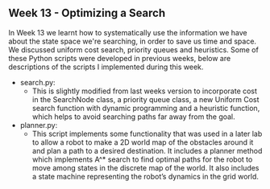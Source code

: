 ## Week 13 - Optimizing a Search

In Week 13 we learnt how to systematically use the information we have about the state space we're searching, in order to save us time and space. We discussed uniform cost search, priority queues and heuristics. Some of these Python scripts were developed in previous weeks, below are descriptions of the scripts I implemented during this week. 

*  search.py:
	*  This is slightly modified from last weeks version to incorporate cost in the SearchNode class, a priority queue class, a new Uniform Cost search function with dynamic programming and a heuristic function, which helps to avoid searching paths far away from the goal. 
*  planner.py:
	*  This script implements some functionality that was used in a later lab to allow a robot to make a 2D world map of the obstacles around it and plan a path to a desired destination. It includes a planner method which implements A^* search to find optimal paths for the robot to move among states in the discrete map of the world. It also includes a state machine representing the robot’s dynamics in the grid world.